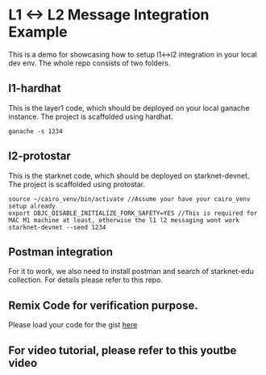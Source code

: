 # L1 <-> L2 Message Integration Example
This is a demo for showcasing how to setup l1<->l2 integration in your local dev env. The whole repo consists of two folders.

## l1-hardhat
This is the layer1 code, which should be deployed on your local ganache instance. The project is scaffolded using hardhat.
```
ganache -s 1234
```

## l2-protostar
This is the starknet code, which should be deployed on starknet-devnet. The project is scaffolded using protostar.
```
source ~/cairo_venv/bin/activate //Assume your have your cairo_venv setup already
export OBJC_DISABLE_INITIALIZE_FORK_SAFETY=YES //This is required for MAC M1 machine at least, otherwise the l1 l2 messaging wont work
starknet-devnet --seed 1234
```

## Postman integration
For it to work, we also need to install postman and search of starknet-edu collection. For details please refer to this repo.

## Remix Code for verification purpose.
Please load your code for the gist [here](https://gist.github.com/cryptoleek-eth/76ab418d42730e6c516ed2f38cad9959)

## For video tutorial, please refer to this youtbe video

